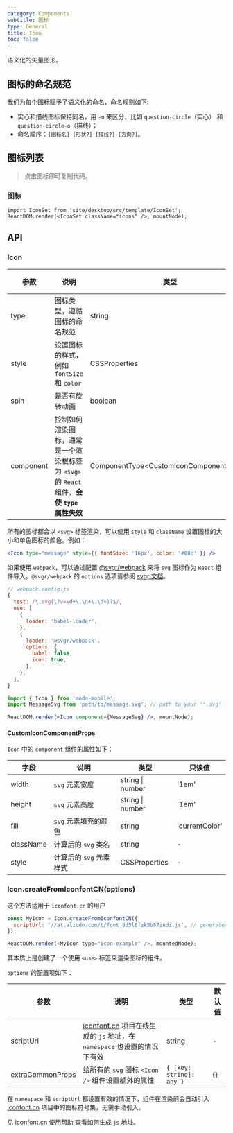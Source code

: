 ```yaml
---
category: Components
subtitle: 图标
type: General
title: Icon
toc: false
---
```


语义化的矢量图形。

## 图标的命名规范

我们为每个图标赋予了语义化的命名，命名规则如下:

- 实心和描线图标保持同名，用 `-o` 来区分，比如 `question-circle`（实心） 和 `question-circle-o`（描线）；
- 命名顺序：`[图标名]-[形状?]-[描线?]-[方向?]`。

## 图标列表

> 点击图标即可复制代码。

### 图标

```__react
import IconSet from 'site/desktop/src/template/IconSet';
ReactDOM.render(<IconSet className="icons" />, mountNode);
```

## API

### Icon

| 参数      | 说明                                                                                       | 类型                                     | 默认值 |
| --------- | ------------------------------------------------------------------------------------------ | ---------------------------------------- | ------ |
| type      | 图标类型，遵循图标的命名规范                                                               | string                                   | -      |
| style     | 设置图标的样式，例如 `fontSize` 和 `color`                                                 | CSSProperties                            | -      |
| spin      | 是否有旋转动画                                                                             | boolean                                  | false  |
| component | 控制如何渲染图标，通常是一个渲染根标签为 `<svg>` 的 `React` 组件，**会使 `type` 属性失效** | ComponentType<CustomIconComponentProps\> | -      |

所有的图标都会以 `<svg>` 标签渲染，可以使用 `style` 和 `className` 设置图标的大小和单色图标的颜色。例如：

```jsx
<Icon type="message" style={{ fontSize: '16px', color: '#08c' }} />
```

如果使用 `webpack`，可以通过配置 [@svgr/webpack](https://www.npmjs.com/package/@svgr/webpack) 来将 `svg` 图标作为 `React` 组件导入。`@svgr/webpack` 的 `options` 选项请参阅 [svgr 文档](https://github.com/smooth-code/svgr#options)。

```js
// webpack.config.js
{
  test: /\.svg(\?v=\d+\.\d+\.\d+)?$/,
  use: [
    {
      loader: 'babel-loader',
    },
    {
      loader: '@svgr/webpack',
      options: {
        babel: false,
        icon: true,
      },
    },
  ],
}
```

```jsx
import { Icon } from 'modo-mobile';
import MessageSvg from 'path/to/message.svg'; // path to your '*.svg' file.

ReactDOM.render(<Icon component={MessageSvg} />, mountNode);
```

#### CustomIconComponentProps

`Icon` 中的 `component` 组件的属性如下：

| 字段      | 说明                    | 类型             | 只读值         |
| --------- | ----------------------- | ---------------- | -------------- |
| width     | `svg` 元素宽度          | string \| number | '1em'          |
| height    | `svg` 元素高度          | string \| number | '1em'          |
| fill      | `svg` 元素填充的颜色    | string           | 'currentColor' |
| className | 计算后的 `svg` 类名     | string           | -              |
| style     | 计算后的 `svg` 元素样式 | CSSProperties    | -              |

### Icon.createFromIconfontCN(options)

这个方法适用于 `iconfont.cn` 的用户

```js
const MyIcon = Icon.createFromIconfontCN({
  scriptUrl: '//at.alicdn.com/t/font_8d5l8fzk5b87iudi.js', // generated by iconfont.cn
});

ReactDOM.render(<MyIcon type="icon-example" />, mountedNode);
```

其本质上是创建了一个使用 `<use>` 标签来渲染图标的组件。

`options` 的配置项如下：

| 参数             | 说明                                                                                           | 类型                     | 默认值 |
| ---------------- | ---------------------------------------------------------------------------------------------- | ------------------------ | ------ |
| scriptUrl        | [iconfont.cn](http://iconfont.cn/) 项目在线生成的 `js` 地址，在 `namespace` 也设置的情况下有效 | string                   | -      |
| extraCommonProps | 给所有的 `svg` 图标 `<Icon />` 组件设置额外的属性                                              | `{ [key: string]: any }` | {}     |

在 `namespace` 和 `scriptUrl` 都设置有效的情况下，组件在渲染前会自动引入 [iconfont.cn](http://iconfont.cn/) 项目中的图标符号集，无需手动引入。

见 [iconfont.cn 使用帮助](http://iconfont.cn/help/detail?spm=a313x.7781069.1998910419.15&helptype=code) 查看如何生成 `js` 地址。
